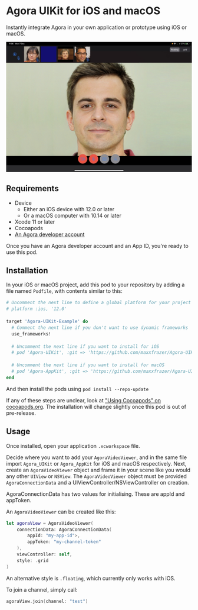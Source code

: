 # Agora UIKit for iOS and macOS

Instantly integrate Agora in your own application or prototype using iOS or macOS.

![floating_view.jpg](media/floating_view.jpg)

## Requirements

- Device
    - Either an iOS device with 12.0 or later
    - Or a macOS computer with 10.14 or later
- Xcode 11 or later
- Cocoapods
- [An Agora developer account](https://www.agora.io/en/blog/how-to-get-started-with-agora?utm_source=github&utm_repo=agora-ios-uikit)

Once you have an Agora developer account and an App ID, you're ready to use this pod.

## Installation

In your iOS or macOS project, add this pod to your repository by adding a file named `Podfile`, with contents similar to this:

```ruby
# Uncomment the next line to define a global platform for your project
# platform :ios, '12.0'

target 'Agora-UIKit-Example' do
  # Comment the next line if you don't want to use dynamic frameworks
  use_frameworks!

  # Uncomment the next line if you want to install for iOS
  # pod 'Agora-UIKit', :git => 'https://github.com/maxxfrazer/Agora-UIKit.git'

  # Uncomment the next line if you want to install for macOS
  # pod 'Agora-AppKit', :git => 'https://github.com/maxxfrazer/Agora-UIKit.git'
end
```

And then install the pods using `pod install --repo-update`

If any of these steps are unclear, look at ["Using Cocoapods" on cocoapods.org](https://guides.cocoapods.org/using/using-cocoapods.html).
The installation will change slightly once this pod is out of pre-release.

## Usage

Once installed, open your application `.xcworkspace` file.

Decide where you want to add your `AgoraVideoViewer`, and in the same file import `Agora_UIKit` or `Agora_AppKit` for iOS and macOS respectively.
Next, create an `AgoraVideoViewer` object and frame it in your scene like you would any other `UIView` or `NSView`. The `AgoraVideoViewer` object must be provided `AgoraConnectionData` and a UIViewController/NSViewController on creation.

AgoraConnectionData has two values for initialising. These are appId and appToken.

An `AgoraVideoViewer` can be created like this:

```swift
let agoraView = AgoraVideoViewer(
    connectionData: AgoraConnectionData(
        appId: "my-app-id">,
        appToken: "my-channel-token"
    ),
    viewController: self,
    style: .grid
)
```

An alternative style is `.floating`, which currently only works with iOS.

To join a channel, simply call:

```swift
agoraView.join(channel: "test")
```